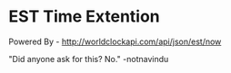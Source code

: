 # EST Time Extention

Powered By - http://worldclockapi.com/api/json/est/now

"Did anyone ask for this? No."
-notnavindu
